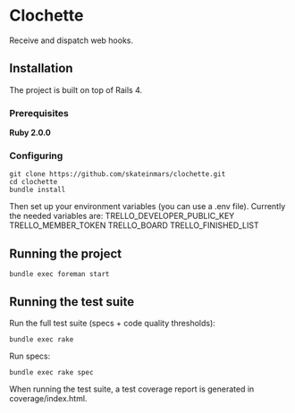 # Clochette

Receive and dispatch web hooks.

## Installation

The project is built on top of Rails 4.

### Prerequisites

**Ruby 2.0.0**

### Configuring

    git clone https://github.com/skateinmars/clochette.git
    cd clochette
    bundle install

Then set up your environment variables (you can use a .env file).
Currently the needed variables are:
    TRELLO_DEVELOPER_PUBLIC_KEY
    TRELLO_MEMBER_TOKEN
    TRELLO_BOARD
    TRELLO_FINISHED_LIST

## Running the project

    bundle exec foreman start

## Running the test suite

Run the full test suite (specs + code quality thresholds):

    bundle exec rake

Run specs:

    bundle exec rake spec

When running the test suite, a test coverage report is generated in coverage/index.html.
